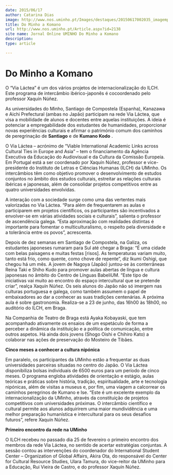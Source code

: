```yaml
---
date: 2015/06/17
author: Catarina Dias
image: http://www.nos.uminho.pt/Images/destaques/20150617002035_imagempeq.jpg
title: Do Minho a Komano
url: http://www.nos.uminho.pt/Article.aspx?id=2138
site name: Jornal Online UMINHO Do Minho a Komano
description: 
type: article

---
```

# Do Minho a Komano




O “Via Láctea” é um dos vários projetos de internacionalização do ILCH. Este programa de intercâmbio ibérico-japonês é cocoordenado pelo professor Xaquín Núñez.

As universidades do Minho, Santiago de Compostela (Espanha), Kanazawa e Aichi Prefectural (ambas no Japão) participam na rede Via Láctea, que visa a mobilidade de alunos e docentes entre aquelas instituições. A ideia é potenciar a empregabilidade dos estudantes de humanidades, proporcionar novas experiências culturais e afirmar o património comum dos caminhos de peregrinação de **Santiago**  e de **Kumano Kodo** .



O Via Láctea – acrónimo de “Viable International Academic Links across Cultural Ties in Europe and Asia” – tem o financiamento da Agência Executiva da Educação do Audiovisual e da Cultura da Comissão Europeia. Em Portugal está a ser coordenado por Xaquín Núñez, professor e vice-presidente do Instituto de Letras e Ciências Humanas (ILCH) da UMinho. Os intercâmbios têm como objetivo promover o desenvolvimento de estudos conjuntos no âmbito dos estudos culturais, estreitar as relações culturais ibéricas e japonesas, além de consolidar projetos competitivos entre as quatro universidades envolvidas.



A interação com a sociedade surge como uma das vertentes mais valorizadas no Via Láctea. “Para além de frequentarem as aulas e participarem em projetos científicos, os participantes são incentivados a envolver-se em várias atividades sociais e culturais”, salienta o professor de ascendência galega. “Esta aproximação com realidades distintas é importante para fomentar o multiculturalismo, o respeito pela diversidade e a tolerância entre os povos”, acrescenta.



Depois de dez semanas em Santiago de Compostela, na Galiza, os estudantes japoneses rumaram para Sul até chegar a Braga: “É uma cidade com belas paisagens e muitas festas [risos]. As temperaturas variam muito, tanto está frio, como quente, como chove de repente”, diz Ikumi Oshigi, que chegou há um mês. A jovem de Nagoya (Japão) juntou-se às conterrâneas Reina Taki e Shiho Kudo para promover aulas abertas de língua e cultura japonesas no âmbito do Centro de Línguas BabeliUM. “Este tipo de iniciativas vai muito ao encontro do espaço intercultural que se pretende criar”, realça Xaquín Núñez. Os seis alunos do Japão não só imergem nas culturas portuguesa e galega, como também assumem o papel de embaixadores ao dar a conhecer as suas tradições centenárias. A próxima aula é sobre gastronomia. Realiza-se a 23 de junho, das 16h00 às 18h00, no auditório do ILCH, em Braga.



Na Companhia de Teatro de Braga está Ayaka Kobayaski, que tem acompanhado ativamente os ensaios de um espetáculo de forma a perceber a dinâmica da instituição e a política de comunicação, entre outros aspetos. Há ainda dois jovens (Shogo Oishi e Chihiro Kato) a colaborar nas ações de preservação do Mosteiro de Tibães.



**Cinco meses a conhecer a cultura nipónica** 



Em paralelo, os participantes da UMinho estão a frequentar as duas universidades parceiras situadas no centro do Japão. O Via Láctea disponibiliza bolsas individuais de 6500 euros para um período de cinco meses. O programa engloba atividades de orientação e estágio, aulas teóricas e práticas sobre história, tradição, espiritualidade, arte e tecnologia nipónicas, além de visitas a museus e, por fim, uma viagem a calcorrear os caminhos peregrinos de Kumano e Ise. “Este é um excelente exemplo da internacionalização da UMinho, através da constituição de projetos competitivos com universidades próximas. O intercâmbio científico e cultural permite aos alunos adquirirem uma maior mundividência e uma melhor preparação humanística e intercultural para os seus desafios futuros”, refere Xaquín Núñez. 



**Primeiro encontro da rede na UMinho** 



O ILCH recebeu no passado dia 25 de fevereiro o primeiro encontro dos membros da rede Via Láctea, no sentido de acertar estratégias conjuntas. A sessão contou as intervenções do coordenador do International Student Center – Organization of Global Affairs, Akira Ota, do responsável do Center for Cultural Resource Studies, Ulara Tamura, do vice-reitor da UMinho para a Educação, Rui Vieira de Castro, e do professor Xaquín Núñez.
